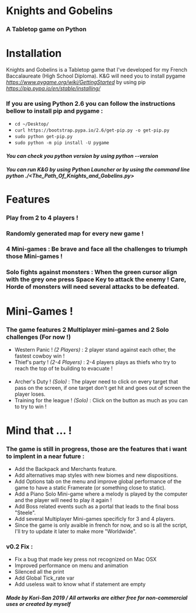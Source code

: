 # Knights and Gobelins
### A Tabletop game on Python

# Installation
Knights and Gobelins is a Tabletop game that I've developed for my French Baccalaureate (High School Diploma).
K&G will need you to install pygame _https://www.pygame.org/wiki/GettingStarted_ by using pip _https://pip.pypa.io/en/stable/installing/_

### If you are using Python 2.6 you can follow the instructions bellow to install pip and pygame :

- `cd ~/Desktop/ `
- `curl https://bootstrap.pypa.io/2.6/get-pip.py -o get-pip.py `
- `sudo python get-pip.py `
- `sudo python -m pip install -U pygame`

#### _You can check you python version by using python --version_
#### _You can run K&G by using Python Launcher or by using the command line python ./<The_Path_Of_Knights_and_Gobelins.py>_

# Features
### Play from 2 to 4 players !
### Randomly generated map for every new game ! 
### 4 Mini-games : Be brave and face all the challenges to triumph those Mini-games !
### Solo fights against monsters : When the green cursor align with the grey one press Space Key to attack the enemy ! Care, Horde of monsters will need several attacks to be defeated.

# Mini-Games !
### The game features 2 Multiplayer mini-games and 2 Solo challenges (For now !)
- Western Panic ! _(2 Players)_ : 2 player stand against each other, the fastest cowboy win ! 
- Thief's party ! _(2-4 Players)_ : 2-4 players plays as thiefs who try to reach the top of te building to evacuate !
####
- Archer's Duty ! _(Solo)_ : The player need to click on every target that pass on the screen, if one target don't get hit and goes out of screen the player loses.
- Training for the league ! _(Solo)_ : Click on the button as much as you can to try to win !

# Mind that ... !
### The game is still in progress, those are the features that i want to implent in a near future :
- Add the Backpack and Merchants feature.
- Add alternatives map styles with new biomes and new dispositions.
- Add Options tab on the menu and improve global performance of the game to have a static Framerate (or something close to static).
- Add a Piano Solo Mini-game where a melody is played by the computer and the player will need to play it again !
- Add Boss related events such as a portal that leads to the final boss "Steele".
- Add several Multiplayer Mini-games specificly for 3 and 4 players.
- Since the game is only avaible in french for now, and so is all the script, I'll try to update it later to make more "Worldwide".

### v0.2 Fix :
- Fix a bug that made key press not recognized on Mac OSX
- Improved performance on menu and animation
- Silenced all the print 
- Add Global Tick_rate var
- Add useless wait to know what if statement are empty

#### *Made by Kori-San 2019 / All artworks are either free for non-commercial uses or created by myself*
